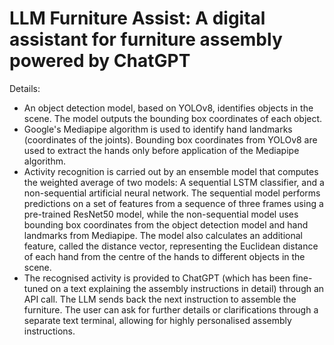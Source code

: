 # LLM Furniture Assist: A digital assistant for furniture assembly powered by ChatGPT 

Details:
- An object detection model, based on YOLOv8, identifies objects in the scene. The model outputs the bounding box coordinates of each object.
- Google's Mediapipe algorithm is used to identify hand landmarks (coordinates of the joints). Bounding box coordinates from YOLOv8 are used to extract the hands only before application of the Mediapipe algorithm.
- Activity recognition is carried out by an ensemble model that computes the weighted average of two models: A sequential LSTM classifier, and a non-sequential artificial neural network. The sequential model performs predictions on a set of features from a sequence of three frames using a pre-trained ResNet50 model, while the non-sequential model uses bounding box coordinates from the object detection model and hand landmarks from Mediapipe. The model also calculates an additional feature, called the distance vector, representing the Euclidean distance of each hand from the centre of the hands to different objects in the scene.
- The recognised activity is provided to ChatGPT (which has been fine-tuned on a text explaining the assembly instructions in detail) through an API call. The LLM sends back the next instruction to assemble the furniture. The user can ask for further details or clarifications through a separate text terminal, allowing for highly personalised assembly instructions.
